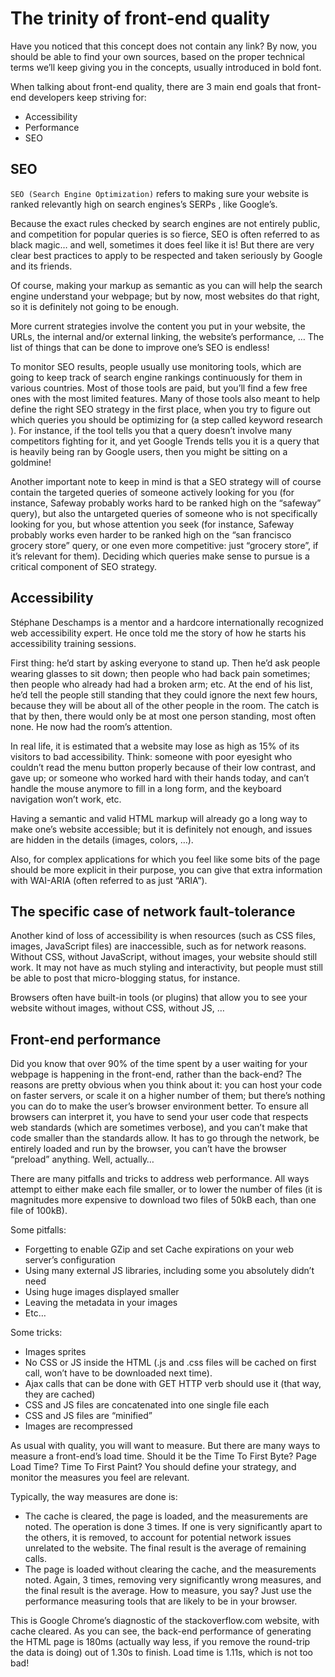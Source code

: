 The trinity of front-end quality
================================
Have you noticed that this concept does not contain any link? By now, you should be able to find your own sources, based on the proper technical terms we’ll keep giving you in the concepts, usually introduced in bold font.

When talking about front-end quality, there are 3 main end goals that front-end developers keep striving for:

  * Accessibility
  * Performance
  * SEO

## SEO
`SEO (Search Engine Optimization)` refers to making sure your website is ranked relevantly high on search engines’s SERPs , like Google’s.

Because the exact rules checked by search engines are not entirely public, and competition for popular queries is so fierce, SEO is often referred to as black magic… and well, sometimes it does feel like it is! But there are very clear best practices to apply to be respected and taken seriously by Google and its friends.

Of course, making your markup as semantic as you can will help the search engine understand your webpage; but by now, most websites do that right, so it is definitely not going to be enough.

More current strategies involve the content you put in your website, the URLs, the internal and/or external linking, the website’s performance, … The list of things that can be done to improve one’s SEO is endless!

To monitor SEO results, people usually use monitoring tools, which are going to keep track of search engine rankings continuously for them in various countries. Most of those tools are paid, but you’ll find a few free ones with the most limited features. Many of those tools also meant to help define the right SEO strategy in the first place, when you try to figure out which queries you should be optimizing for (a step called keyword research ). For instance, if the tool tells you that a query doesn’t involve many competitors fighting for it, and yet Google Trends tells you it is a query that is heavily being ran by Google users, then you might be sitting on a goldmine!

Another important note to keep in mind is that a SEO strategy will of course contain the targeted queries of someone actively looking for you (for instance, Safeway probably works hard to be ranked high on the “safeway” query), but also the untargeted queries of someone who is not specifically looking for you, but whose attention you seek (for instance, Safeway probably works even harder to be ranked high on the “san francisco grocery store” query, or one even more competitive: just “grocery store”, if it’s relevant for them). Deciding which queries make sense to pursue is a critical component of SEO strategy.

## Accessibility
Stéphane Deschamps is a mentor and a hardcore internationally recognized web accessibility expert. He once told me the story of how he starts his accessibility training sessions.

First thing: he’d start by asking everyone to stand up. Then he’d ask people wearing glasses to sit down; then people who had back pain sometimes; then people who already had had a broken arm; etc. At the end of his list, he’d tell the people still standing that they could ignore the next few hours, because they will be about all of the other people in the room. The catch is that by then, there would only be at most one person standing, most often none. He now had the room’s attention.

In real life, it is estimated that a website may lose as high as 15% of its visitors to bad accessibility. Think: someone with poor eyesight who couldn’t read the menu button properly because of their low contrast, and gave up; or someone who worked hard with their hands today, and can’t handle the mouse anymore to fill in a long form, and the keyboard navigation won’t work, etc.

Having a semantic and valid HTML markup will already go a long way to make one’s website accessible; but it is definitely not enough, and issues are hidden in the details (images, colors, …).

Also, for complex applications for which you feel like some bits of the page should be more explicit in their purpose, you can give that extra information with WAI-ARIA  (often referred to as just “ARIA”).

## The specific case of network fault-tolerance
Another kind of loss of accessibility is when resources (such as CSS files, images, JavaScript files) are inaccessible, such as for network reasons. Without CSS, without JavaScript, without images, your website should still work. It may not have as much styling and interactivity, but people must still be able to post that micro-blogging status, for instance.

Browsers often have built-in tools (or plugins) that allow you to see your website without images, without CSS, without JS, …

## Front-end performance
Did you know that over 90% of the time spent by a user waiting for your webpage is happening in the front-end, rather than the back-end? The reasons are pretty obvious when you think about it: you can host your code on faster servers, or scale it on a higher number of them; but there’s nothing you can do to make the user’s browser environment better. To ensure all browsers can interpret it, you have to send your user code that respects web standards (which are sometimes verbose), and you can’t make that code smaller than the standards allow. It has to go through the network, be entirely loaded and run by the browser, you can’t have the browser “preload” anything. Well, actually…

There are many pitfalls and tricks to address web performance. All ways attempt to either make each file smaller, or to lower the number of files (it is magnitudes more expensive to download two files of 50kB each, than one file of 100kB).

Some pitfalls:

  * Forgetting to enable GZip and set Cache expirations on your web server’s configuration
  * Using many external JS libraries, including some you absolutely didn’t need
  * Using huge images displayed smaller
  * Leaving the metadata in your images
  * Etc…

Some tricks:
  * Images sprites
  * No CSS or JS inside the HTML (.js and .css files will be cached on first call, won’t have to be downloaded next time).
  * Ajax calls that can be done with GET HTTP verb should use it (that way, they are cached)
  * CSS and JS files are concatenated into one single file each
  * CSS and JS files are “minified”
  * Images are recompressed

As usual with quality, you will want to measure. But there are many ways to measure a front-end’s load time. Should it be the Time To First Byte? Page Load Time? Time To First Paint? You should define your strategy, and monitor the measures you feel are relevant.

Typically, the way measures are done is:

  * The cache is cleared, the page is loaded, and the measurements are noted. The operation is done 3 times. If one is very significantly apart to the others, it is removed, to account for potential network issues unrelated to the website. The final result is the average of remaining calls.
  * The page is loaded without clearing the cache, and the measurements noted. Again, 3 times, removing very significantly wrong measures, and the final result is the average. How to measure, you say? Just use the performance measuring tools that are likely to be in your browser.

This is Google Chrome’s diagnostic of the stackoverflow.com website, with cache cleared. As you can see, the back-end performance of generating the HTML page is 180ms (actually way less, if you remove the round-trip the data is doing) out of 1.30s to finish. Load time is 1.11s, which is not too bad!